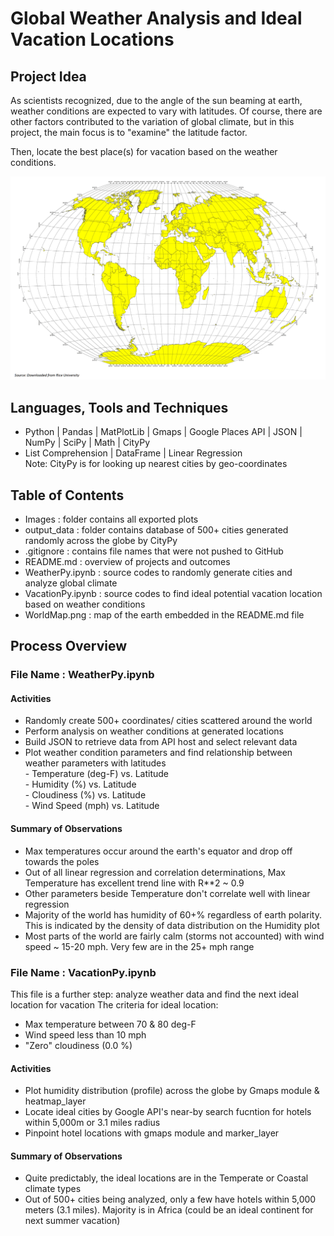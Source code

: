 # Global Weather Analysis and Ideal Vacation Locations
## Project Idea
As scientists recognized, due to the angle of the sun beaming at earth, weather conditions are expected to vary with latitudes. Of course, there are other factors contributed to the variation of global climate, but in this project, the main focus is to "examine" the latitude factor.  

Then, locate the best place(s) for vacation based on the weather conditions.

![Image description](WorldMap.png)

## Languages, Tools and Techniques
* Python | Pandas | MatPlotLib | Gmaps | Google Places API | JSON | NumPy |  SciPy | Math | CityPy 
* List Comprehension | DataFrame | Linear Regression   
Note: CityPy is for looking up nearest cities by geo-coordinates

## Table of Contents
* Images : folder contains all exported plots
* output_data : folder contains database of 500+ cities generated randomly across the globe by CityPy
* .gitignore : contains file names that were not pushed to GitHub
* README.md : overview of projects and outcomes
* WeatherPy.ipynb : source codes to randomly generate cities and analyze global climate 
* VacationPy.ipynb : source codes to find ideal potential vacation location based on weather conditions 
* WorldMap.png : map of the earth embedded in the README.md file

## Process Overview
### File Name : WeatherPy.ipynb
#### Activities
* Randomly create 500+ coordinates/ cities scattered around the world
* Perform analysis on weather conditions at generated locations
* Build JSON to retrieve data from API host and select relevant data
* Plot weather condition parameters and find relationship between weather parameters with latitudes  
        - Temperature (deg-F) vs. Latitude  
        - Humidity (%) vs. Latitude  
        - Cloudiness (%) vs. Latitude  
        - Wind Speed (mph) vs. Latitude  

#### Summary of Observations
* Max temperatures occur around the earth's equator and drop off towards the poles
* Out of all linear regression and correlation determinations, Max Temperature has excellent trend line with R**2 ~ 0.9
* Other parameters beside Temperature don't correlate well with linear regression
* Majority of the world has humidity of 60+% regardless of earth polarity. This is indicated by the density of data distribution on the Humidity plot
* Most parts of the world are fairly calm (storms not accounted) with wind speed ~ 15-20 mph. Very few are in the 25+ mph range

### File Name : VacationPy.ipynb
This file is a further step: analyze weather data and find the next ideal location for vacation
The criteria for ideal location:
* Max temperature between 70 & 80 deg-F
* Wind speed less than 10 mph
* "Zero" cloudiness (0.0 %)

#### Activities
* Plot humidity distribution (profile) across the globe by Gmaps module & heatmap_layer
* Locate ideal cities by Google API's near-by search fucntion for hotels within 5,000m or 3.1 miles radius
* Pinpoint hotel locations with gmaps module and marker_layer

#### Summary of Observations
* Quite predictably, the ideal locations are in the Temperate or Coastal climate types
* Out of 500+ cities being analyzed, only a few have hotels within 5,000 meters (3.1 miles). Majority is in Africa (could be an ideal continent for next summer vacation)


